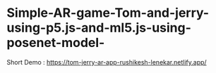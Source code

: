 # Simple-AR-game-Tom-and-jerry-using-p5.js-and-ml5.js-using-posenet-model-

Short Demo :
https://tom-jerry-ar-app-rushikesh-lenekar.netlify.app/
